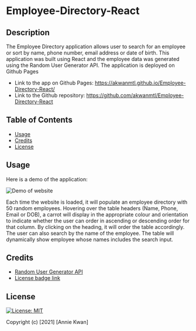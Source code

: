 # Employee-Directory-React

## Description
The Employee Directory application allows user to search for an employee or sort by name, phone number, email address or date of birth. This application was built using React and the employee data was generated using the Random User Generator API. The application is deployed on Github Pages

* Link to the app on Github Pages: https://akwanmtl.github.io/Employee-Directory-React/
* Link to the Github repository: https://github.com/akwanmtl/Employee-Directory-React


## Table of Contents

* [Usage](#usage)
* [Credits](#credits)
* [License](#license)

## Usage 

Here is a demo of the application:

![Demo of website](ReactApp.gif)

Each time the website is loaded, it will populate an employee directory with 50 random employees. Hovering over the table headers (Name, Phone, Email or DOB), a carrot will display in the appropriate colour and orientation to indicate whether the user can order in ascending or descending order for that column. By clicking on the heading, it will order the table accordingly. The user can also search by the name of the employee. The table will dynamically show employee whose names includes the search input.


## Credits

* [Random User Generator API](https://randomuser.me/)
* [License badge link](https://gist.github.com/lukas-h/2a5d00690736b4c3a7ba)

## License

[![License: MIT](https://img.shields.io/badge/License-MIT-yellow.svg)](https://opensource.org/licenses/MIT)

Copyright (c) [2021] [Annie Kwan]